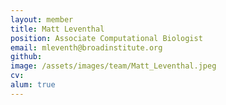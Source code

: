 ```yaml
---
layout: member
title: Matt Leventhal
position: Associate Computational Biologist
email: mleventh@broadinstitute.org
github: 
image: /assets/images/team/Matt_Leventhal.jpeg
cv:
alum: true
---
```


